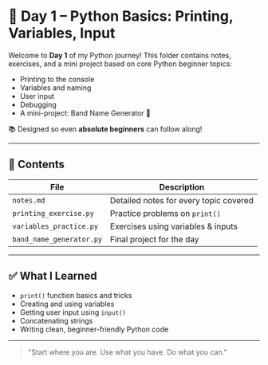 # 🐍 Day 1 – Python Basics: Printing, Variables, Input

Welcome to **Day 1** of my Python journey! This folder contains notes, exercises, and a mini project based on core Python beginner topics:

- Printing to the console
- Variables and naming
- User input
- Debugging
- A mini-project: Band Name Generator 🎸

📚 Designed so even **absolute beginners** can follow along!

---

## 📂 Contents

| File | Description |
|------|-------------|
| `notes.md` | Detailed notes for every topic covered |
| `printing_exercise.py` | Practice problems on `print()` |
| `variables_practice.py` | Exercises using variables & inputs |
| `band_name_generator.py` | Final project for the day |

---

## ✅ What I Learned

- `print()` function basics and tricks
- Creating and using variables
- Getting user input using `input()`
- Concatenating strings
- Writing clean, beginner-friendly Python code

---

> "Start where you are. Use what you have. Do what you can."